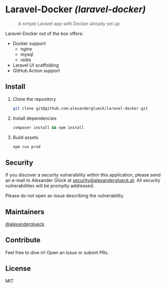 # Laravel-Docker _(laravel-docker)_

> A simple Laravel app with Docker already set up

Laravel-Docker out of the box offers: 
 - Docker support
   - nginx
   - mysql
   - redis
 - Laravel UI scaffolding
 - GitHub Action support

## Install

1. Clone the repository
    ```bash
    git clone git@github.com:alexanderglueck/laravel-docker.git
    ```

2. Install dependencies
    ```bash
    composer install && npm install
    ``` 

3. Build assets
    ```bash
    npm run prod
    ``` 

## Security

If you discover a security vulnerability within this application, please send an e-mail to Alexander Glück at security@alexanderglueck.at. 
All security vulnerabilities will be promptly addressed.

Please do not open an issue describing the vulnerability. 

## Maintainers

[@alexanderglueck][maintainer-alexanderglueck]

## Contribute

Feel free to dive in! Open an issue or submit PRs.

## License

MIT

[maintainer-alexanderglueck]: https://github.com/alexanderglueck

